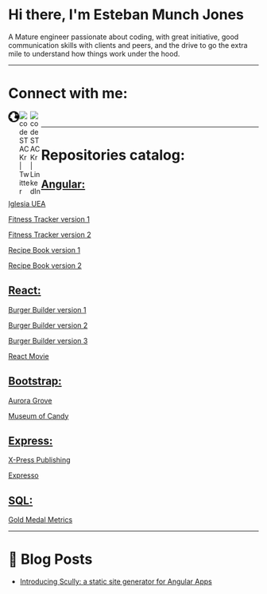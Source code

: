# Hi there, I'm Esteban Munch Jones

A Mature engineer passionate about coding, with great initiative, good communication skills with clients and peers, and the drive to go the extra mile to understand how things work under the hood.

------

# Connect with me:

[<img align="left" alt="codeSTACKr.com" width="22px" src="https://raw.githubusercontent.com/iconic/open-iconic/master/svg/globe.svg" />][website] 
[<img align="left" alt="codeSTACKr | Twitter" width="22px" src="https://cdn.jsdelivr.net/npm/simple-icons@v3/icons/twitter.svg" />][twitter]
[<img align="left" alt="codeSTACKr | LinkedIn" width="22px" src="https://cdn.jsdelivr.net/npm/simple-icons@v3/icons/linkedin.svg" />][linkedin]  <br>

------

# Repositories catalog:

## [Angular:](https://angular.io/)

[Iglesia UEA]() 

[Fitness Tracker version 1](https://github.com/estebanmunchjones2019/fitness-tracker-services)

[Fitness Tracker version 2]()

[Recipe Book version 1](https://github.com/estebanmunchjones2019/shopping-services)

[Recipe Book version 2](https://github.com/estebanmunchjones2019/shopping-ngrx)



## [React:](https://reactjs.org/)

[Burger Builder version 1](https://github.com/estebanmunchjones2019/burger-builder-Redux-Thunk-classes)

[Burger Builder version 2](https://github.com/estebanmunchjones2019/burger-builder-Redux-Saga-classes)

[Burger Builder version 3](https://github.com/estebanmunchjones2019/burger-builder-Redux-Saga-functional-components)

[React Movie](https://github.com/estebanmunchjones2019/react-movie)



## [Bootstrap:](https://getbootstrap.com/)

[Aurora Grove](https://github.com/estebanmunchjones2019/aurora-grove)

[Museum of Candy](https://github.com/estebanmunchjones2019/candy-museum)



## [Express:](https://expressjs.com/)

[X-Press Publishing](https://github.com/estebanmunchjones2019/XpressPublishing)

[Expresso](https://github.com/estebanmunchjones2019/expresso)



## [SQL:](https://www.w3schools.com/sql/)

[Gold Medal Metrics](https://github.com/estebanmunchjones2019/goldMedalMetrics)



---

# 📕 Blog Posts

- [Introducing Scully: a static site generator for Angular Apps](https://academind.com/learn/angular/scully-introduction/)

[website]: https://munchjones.com
[twitter]: https://twitter.com/MunchEsteban
[linkedin]:  https://www.linkedin.com/in/estebanmunchjones/

